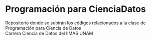# Programación para CienciaDatos
Repositorio donde se subirán los códigos relacionados a la clase de Programación para Ciencia de Datos  
Carrera Ciencia de Datos del IIMAS UNAM

